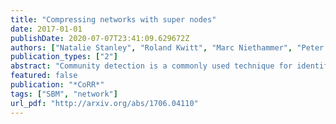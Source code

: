 ```yaml
---
title: "Compressing networks with super nodes"
date: 2017-01-01
publishDate: 2020-07-07T23:41:09.629672Z
authors: ["Natalie Stanley", "Roland Kwitt", "Marc Niethammer", "Peter J. Mucha"]
publication_types: ["2"]
abstract: "Community detection is a commonly used technique for identifying groups in a network based on similarities in connectivity patterns. To facilitate community detection in large networks, we recast the network as a smaller network of ‘super nodes’, where each super node comprises one or more nodes of the original network. We can then use this super node representation as the input into standard community detection algorithms. To define the seeds, or centers, of our super nodes, we apply the ‘CoreHD’ ranking, a technique applied in network dismantling and decycling problems. We test our approach through the analysis of two common methods for community detection: modularity maximization with the Louvain algorithm and maximum likelihood optimization for fitting a stochastic block model. Our results highlight that applying community detection to the compressed network of super nodes is significantly faster while successfully producing partitions that are more aligned with the local network connectivity and more stable across multiple (stochastic) runs within and between community detection algorithms, yet still overlap well with the results obtained using the full network."
featured: false
publication: "*CoRR*"
tags: ["SBM", "network"]
url_pdf: "http://arxiv.org/abs/1706.04110"
---
```


